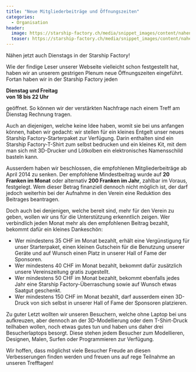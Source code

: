 ```yaml
---
title: "Neue Mitgliederbeiträge und Öffnungszeiten"
categories:
  - Organisation
header:
  image: https://starship-factory.ch/media/snippet_images/content/nahen-jetzt-auch-dienstags-in-der-starship-factory.jpeg
  teaser: https://starship-factory.ch/media/snippet_images/content/nahen-jetzt-auch-dienstags-in-der-starship-factory.jpeg
---
```


Nähen jetzt auch Dienstags in der Starship Factory!

Wie der findige Leser unserer Webseite vielleicht schon festgestellt hat, haben wir an unserem gestrigen Plenum neue Öffnungszeiten eingeführt. Fortan haben wir in der Starship Factory jeden

**Dienstag und Freitag  
von 18 bis 22 Uhr**

geöffnet. So können wir der verstärkten Nachfrage nach einem Treff am Dienstag Rechnung tragen.

Auch an diejenigen, welche keine Idee haben, womit sie bei uns anfangen können, haben wir gedacht: wir stellen für ein kleines Entgelt unser neues Starship Factory-Starterpaket zur Verfügung. Darin enthalten sind ein Starship Factory-T-Shirt zum selbst bedrucken und ein kleines Kit, mit dem man sich mit 3D-Drucker und Lötkolben ein elektronisches Namensschild basteln kann.

Ausserdem haben wir beschlossen, die empfohlenen Mitgliederbeiträge ab April 2014 zu senken. Der empfohlene Mindestbeitrag wurde auf **20 Franken im Monat** oder alternativ **200 Franken im Jahr**, zahlbar im Voraus, festgelegt. Wem dieser Betrag finanziell dennoch nicht möglich ist, der darf jedoch weiterhin bei der Aufnahme in den Verein eine Reduktion des Beitrages beantragen.

Doch auch bei denjenigen, welche bereit sind, mehr für den Verein zu geben, wollen wir uns für die Unterstützung erkenntlich zeigen. Wer verbindlich jeden Monat mehr als den empfohlenen Beitrag bezahlt, bekommt dafür ein kleines Dankeschön:

- Wer mindestens 35 CHF im Monat bezahlt, erhält eine Vergünstigung für unser Starterpaket, einen kleinen Gutschein für die Benutzung unserer Geräte und auf Wunsch einen Platz in unserer Hall of Fame der Sponsoren.
- Wer mindestens 40 CHF im Monat bezahlt, bekommt dafür zusätzlich unsere Vereinszeitung gratis zugestellt.
- Wer mindestens 50 CHF im Monat bezahlt, bekommt ebenfalls jedes Jahr eine Starship Factory-Überraschung sowie auf Wunsch etwas Saatgut geschenkt.
- Wer mindestens 150 CHF im Monat bezahlt, darf ausserdem einen 3D-Druck von sich selbst in unserer Hall of Fame der Sponsoren platzieren.

Zu guter Letzt wollten wir unseren Besuchern, welche ohne Laptop bei uns aufkreuzen, aber dennoch an der 3D-Modellierung oder dem T-Shirt-Druck teilhaben wollen, noch etwas gutes tun und haben uns daher drei Besucherlaptops besorgt. Diese stehen jedem Besucher zum Modellieren, Designen, Malen, Surfen oder Programmieren zur Verfügung.

Wir hoffen, dass möglichst viele Besucher Freude an diesen Verbesserungen finden werden und freuen uns auf rege Teilnahme an unseren Trefftagen!
